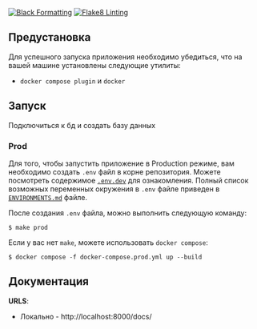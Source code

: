 [![Black Formatting](https://github.com/MonkeyQY/insurance_calculation/actions/workflows/black.yml/badge.svg)](https://github.com/MonkeyQY/insurance_calculation/actions/workflows/black.yml)
[![Flake8 Linting](https://github.com/MonkeyQY/insurance_calculation/actions/workflows/flake8.yml/badge.svg)](https://github.com/MonkeyQY/insurance_calculation/actions/workflows/flake8.yml)
## Предустановка

Для успешного запуска приложения необходимо убедиться, что на вашей машине установлены следующие утилиты:

- `docker compose plugin` и `docker`

## Запуск

Подключиться к бд и создать базу данных

### Prod

Для того, чтобы запустить приложение в Production режиме, вам необходимо создать `.env` файл в корне репозитория. Можете посмотреть содержимое [`.env.dev`](example_env) для ознакомления. Полный список возможных переменных окружения в `.env` файле приведен в [`ENVIRONMENTS.md`](ENVIRONMENTS.md) файле.

После создания `.env` файла, можно выполнить следующую команду:

```
$ make prod
```

Если у вас нет `make`, можете использовать `docker compose`:

```
$ docker compose -f docker-compose.prod.yml up --build
```

## Документация

**URLS**:

- Локально - http://localhost:8000/docs/